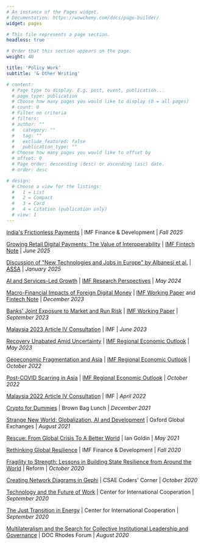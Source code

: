 ```yaml
---
# An instance of the Pages widget.
# Documentation: https://wowchemy.com/docs/page-builder/
widget: pages

# This file represents a page section.
headless: true

# Order that this section appears on the page.
weight: 40

title: 'Policy Work'
subtitle: '& Other Writing'

# content:
  # Page type to display. E.g. post, event, publication...
  # page_type: publication
  # Choose how many pages you would like to display (0 = all pages)
  # count: 0
  # Filter on criteria
  # filters:
  # author: ""
  #   category: ""
  #   tag: ""
  #   exclude_featured: false
  #   publication_type: ""
  # Choose how many pages you would like to offset by
  # offset: 0
  # Page order: descending (desc) or ascending (asc) date.
  # order: desc

# design:
  # Choose a view for the listings:
  #   1 = List
  #   2 = Compact
  #   3 = Card
  #   4 = Citation (publication only)
  # view: 1
---
```

[India's Frictionless Payments](https://www.imf.org/en/Publications/fandd/issues/2025/09/indias-frictionless-payments-maria-peria) | IMF Finance & Development | *Fall 2025*

[Growing Retail Digital Payments: The Value of Interoperability](https://www.imf.org/-/media/Files/Publications/FTN063/2025/English/FTNEA2025004.ashx) | [IMF Fintech Note](https://www.imf.org/en/Publications/fintech-notes/Issues/2025/06/25/Growing-Retail-Digital-Payments-The-Value-of-Interoperability-567814) | *June 2025*

[Discussion of "New Technologies and Jobs in Europe" by Albanesi et al.](https://copestake.info/uploads/discussion_of_albanesi_et_al_2024.pdf) | [ASSA](https://www.aeaweb.org/conference/2025/program?q=eNpNzD0OgCAMBeC7dGbQwYVzeIGKDZLITyjREOLdLcHB7XuvzWvAhNkcoJuI2cWw1kS_CBpmeBQYLGRjrpJBATJHM1goexGeGwZiXCfNjt9XcZ6GLkd3H80pSbFMfTGh7Vfx8wKb2SmK) | *January 2025*

[AI and Services-Led Growth](https://www.imf.org/-/media/Files/Research/research-perspective/2024/050124.ashx) | [IMF Research Perspectives](https://www.imf.org/en/Research/research-perspectives) | *May 2024*

[Macro-Financial Impacts of Foreign Digital Money](https://www.imf.org/-/media/Files/Publications/WP/2023/English/wpiea2023249-print-pdf.ashx) | [IMF Working Paper](https://www.imf.org/en/Publications/WP/Issues/2023/12/05/Macro-Financial-Impacts-of-Foreign-Digital-Money-542034) and [Fintech Note](https://www.imf.org/en/Publications/fintech-notes/Issues/2023/12/05/Macro-Financial-Implications-of-Foreign-Crypto-Assets-for-Small-Developing-Economies-541440) | *December 2023*

[Banks' Joint Exposure to Market and Run Risk](https://www.imf.org/-/media/Files/Publications/WP/2023/English/wpiea2023200-print-pdf.ashx) | [IMF Working Paper](https://www.imf.org/en/Publications/WP/Issues/2023/09/23/Banks-Joint-Exposure-to-Market-and-Run-Risk-539390) | *September 2023*

[Malaysia 2023 Article IV Consultation](https://www.imf.org/en/Publications/CR/Issues/2023/05/31/Malaysia-2023-Article-IV-Consultation-Press-Release-and-Staff-Report-533968) | IMF | *June 2023*

[Recovery Unabated Amid Uncertainty](https://www.imf.org/-/media/Files/Publications/REO/APD/2023/April/English/text.ashx) | [IMF Regional Economic Outlook](https://www.imf.org/en/Publications/REO/APAC/Issues/2023/04/11/regional-economic-outlook-for-asia-and-pacific-april-2023) | *May 2023* 

[Geoeconomic Fragmentation and Asia](https://www.imf.org/en/Publications/REO/APAC/Issues/2022/10/13/regional-economic-outlook-for-asia-and-pacific-october-2022#Chapter-3:-Asia-and-the-Growing-Risk-of-Geoeconomic-Fragmentation) | [IMF Regional Economic Outlook](https://www.imf.org/en/Publications/REO/APAC/Issues/2022/10/13/regional-economic-outlook-for-asia-and-pacific-october-2022) | *October 2022* 

[Post-COVID Scarring in Asia](https://www.imf.org/en/Publications/REO/APAC/Issues/2022/10/13/regional-economic-outlook-for-asia-and-pacific-october-2022#Chapter-2:-Medium-Term-Output-Losses-after-COVID-19-in-Asia:-The-Role-of-Corporate-Debt-and-Digitalization) | [IMF Regional Economic Outlook](https://www.imf.org/en/Publications/REO/APAC/Issues/2022/10/13/regional-economic-outlook-for-asia-and-pacific-october-2022) | *October 2022* 

[Malaysia 2022 Article IV Consultation](https://www.imf.org/en/Publications/CR/Issues/2022/04/28/Malaysia-2022-Article-IV-Consultation-Press-Release-Staff-Report-and-Statement-by-the-517398) | IMF | *April 2022*

[Crypto for Dummies](https://copestake.info/uploads/otherwriting/crypto_for_dummies.pdf) | Brown Bag Lunch | *December 2021*

[Strange New World: Globalization, AI and Development](https://copestake.info/uploads/otherwriting/strange_new_world.pdf) | Oxford Global Exchanges | *August 2021*

[Rescue: From Global Crisis To A Better World](https://www.hachette.co.uk/titles/ian-goldin/rescue/9781529366884/?v2=true) | Ian Goldin | *May 2021*

[Rethinking Global Resilience](https://www.imf.org/external/pubs/ft/fandd/2020/09/rethinking-global-resilience-ian-goldin.htm) | IMF Finance & Development | *Fall 2020*

[Fragility to Strength: Lessons in Building State Resilience from Around the World](https://copestake.info/uploads/otherwriting/reform_final.pdf) | Reform | *October 2020*

[Creating Network Diagrams in Gephi](https://csae.web.ox.ac.uk/sites/default/files/csae/documents/media/coderscorner_mt20week1_sp_0.pdf) | CSAE Coders' Corner | *October 2020*

[Technology and the Future of Work](https://copestake.info/uploads/otherwriting/technology_and_the_future_of_work.pdf) | Center for International Cooperation | *September 2020*

[The Just Transition in Energy](https://copestake.info/uploads/otherwriting/the_just_transition_in_energy.pdf) | Center for International Cooperation | *September 2020*

[Multilateralism and the Search for Collective Institutional Leadership and Governance](https://copestake.info/uploads/otherwriting/doc_rhodes_final.pdf) | DOC Rhodes Forum | *August 2020*




